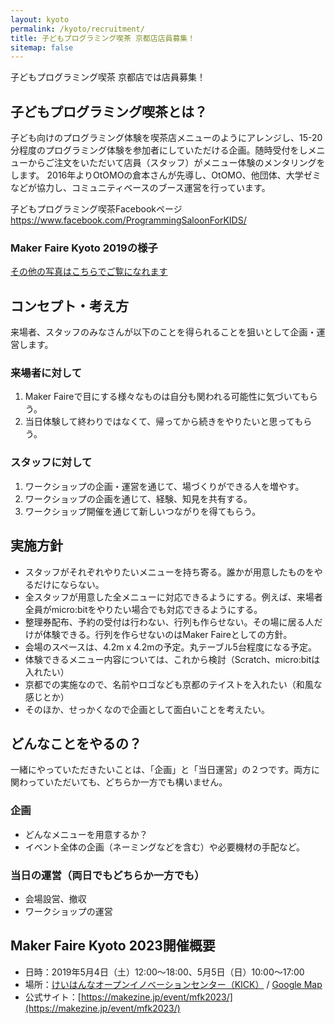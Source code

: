 ```yaml
---
layout: kyoto
permalink: /kyoto/recruitment/
title: 子どもプログラミング喫茶 京都店店員募集！
sitemap: false
---
```

子どもプログラミング喫茶 京都店では店員募集！

## 子どもプログラミング喫茶とは？

子ども向けのプログラミング体験を喫茶店メニューのようにアレンジし、15-20分程度のプログラミング体験を参加者にしていただける企画。随時受付をしメニューからご注文をいただいて店員（スタッフ）がメニュー体験のメンタリングをします。
2016年よりOtOMOの倉本さんが先導し、OtOMO、他団体、大学ゼミなどが協力し、コミュニティベースのブース運営を行っています。

子どもプログラミング喫茶Facebookページ
https://www.facebook.com/ProgrammingSaloonForKIDS/

### Maker Faire Kyoto 2019の様子

[その他の写真はこちらでご覧になれます]()

## コンセプト・考え方

来場者、スタッフのみなさんが以下のことを得られることを狙いとして企画・運営します。

### 来場者に対して
1. Maker Faireで目にする様々なものは自分も関われる可能性に気づいてもらう。
2. 当日体験して終わりではなくて、帰ってから続きをやりたいと思ってもらう。

### スタッフに対して

1. ワークショップの企画・運営を通じて、場づくりができる人を増やす。
2. ワークショップの企画を通じて、経験、知見を共有する。
3. ワークショップ開催を通じて新しいつながりを得てもらう。

## 実施方針

- スタッフがそれぞれやりたいメニューを持ち寄る。誰かが用意したものをやるだけにならない。
- 全スタッフが用意した全メニューに対応できるようにする。例えば、来場者全員がmicro:bitをやりたい場合でも対応できるようにする。
- 整理券配布、予約の受付は行わない、行列も作らせない。その場に居る人だけが体験できる。行列を作らせないのはMaker Faireとしての方針。
- 会場のスペースは、4.2m x 4.2mの予定。丸テーブル5台程度になる予定。
- 体験できるメニュー内容については、これから検討（Scratch、micro:bitは入れたい）
- 京都での実施なので、名前やロゴなども京都のテイストを入れたい（和風な感じとか）
- そのほか、せっかくなので企画として面白いことを考えたい。

## どんなことをやるの？

一緒にやっていただきたいことは、「企画」と「当日運営」の２つです。両方に関わっていただいても、どちらか一方でも構いません。

### 企画
- どんなメニューを用意するか？
- イベント全体の企画（ネーミングなどを含む）や必要機材の手配など。

### 当日の運営（両日でもどちらか一方でも）
- 会場設営、撤収
- ワークショップの運営

## Maker Faire Kyoto 2023開催概要
- 日時：2019年5月4日（土）12:00～18:00、5月5日（日）10:00～17:00
- 場所：[けいはんなオープンイノベーションセンター（KICK）](http://kick.kyoto/) / [Google Map](https://goo.gl/maps/7qXoTdHwSpr)
- 公式サイト：[https://makezine.jp/event/mfk2023/](https://makezine.jp/event/mfk2023/)
